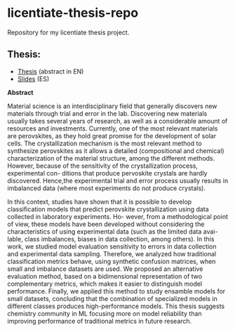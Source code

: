 # licentiate-thesis-repo
Repository for my licentiate thesis project. 

## Thesis: 
- [Thesis](https://github.com/beluticona/licentiate-thesis-repo/blob/master/docs/lic-thesis.pdf) (abstract in EN)
- [Slides](https://github.com/beluticona/licentiate-thesis-repo/blob/master/docs/slides-defense.pdf) (ES)

**Abstract**

Material science is an interdisciplinary field that generally discovers new materials through
trial and error in the lab. Discovering new materials usually takes several years of research,
as well as a considerable amount of resources and investments. Currently, one of the
most relevant materials are perovskites, as they hold great promise for the development
of solar cells. The crystallization mechanism is the most relevant method to synthesize
perovskites as it allows a detailed (compositional and chemical) characterization of the
material structure, among the different methods.
However, because of the sensitivity of the crystallization process, experimental con-
ditions that produce pervoskite crystals are hardly discovered. Hence,the experimental
trial and error process usually results in imbalanced data (where most experiments do not
produce crystals).

In this context, studies have shown that it is possible to develop classification models
that predict perovskite crystallization using data collected in laboratory experiments. Ho-
wever, from a methodological point of view, these models have been developed without
considering the characteristics of using experimental data (such as the limited data avai-
lable, class imbalances, biases in data collection, among others).
In this work, we studied model evaluation sensitivity to errors in data collection and
experimental data sampling. Therefore, we analyzed how traditional classification metrics
behave, using synthetic confusion matrices, when small and imbalance datasets are used.
We proposed an alternative evaluation method, based on a bidimensional representation
of two complementary metrics, which makes it easier to distinguish model performance.
Finally, we applied this method to study ensamble models for small datasets, concluding
that the combination of specialized models in different classes produces high-performance
models. This thesis suggests chemistry community in ML focusing more on model reliability 
than improving performance of traditional metrics in future research.
